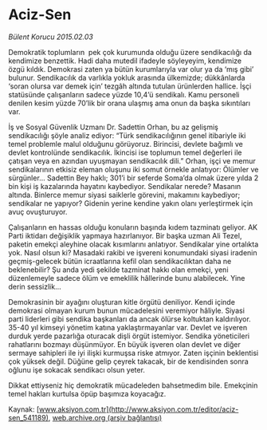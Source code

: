 # Aciz-Sen

*Bülent Korucu 2015.02.03*

<div class="pNewsDetailMainContent" itemprop="articleBody">
 <p>
  Demokratik toplumların  pek çok kurumunda olduğu üzere sendikacılığı da kendimize benzettik. Hadi daha mutedil ifadeyle söyleyeyim, kendimize özgü kıldık. Demokrasi zaten ya bütün kurumlarıyla var olur ya da ‘mış gibi’ bulunur. Sendikacılık da varlıkla yokluk arasında ülkemizde; dükkânlarda ‘soran olursa var demek için’ tezgâh altında tutulan ürünlerden hallice. İşçi statüsünde çalışanların sadece yüzde 10,4’ü sendikalı. Kamu personeli denilen kesim yüzde 70’lik bir orana ulaşmış ama onun da başka sıkıntıları var.
 </p>
 <p>
  İş ve Sosyal Güvenlik Uzmanı Dr. Sadettin Orhan, bu az gelişmiş sendikacılığı şöyle analiz ediyor: “Türk sendikacılığının genel itibariyle iki temel problemle malul olduğunu görüyoruz. Birincisi, devlete bağımlı ve devlet kontrolünde sendikacılık. İkincisi ise toplumun temel değerleri ile çatışan veya en azından uyuşmayan sendikacılık dili.” Orhan, işçi ve memur sendikalarının etkisiz eleman oluşunu iki somut örnekle anlatıyor: Ölümler ve sürgünler... Sadettin Bey haklı; 301’i bir seferde Soma’da olmak üzere yılda 2 bin kişi iş kazalarında hayatını kaybediyor. Sendikalar nerede? Masanın altında. Binlerce memur siyasi saiklerle görevini, makamını kaybediyor; sendikalar ne yapıyor? Gidenin yerine kendine yakın olanı yerleştirmek için avuç ovuşturuyor.
 </p>
 <p>
  Çalışanların en hassas olduğu konuların başında kıdem tazminatı geliyor. AK Parti iktidarı değişiklik yapmaya hazırlanıyor. Bir başka uzman Ali Tezel, paketin emekçi aleyhine olacak kısımlarını anlatıyor. Sendikalar yine ortalıkta yok. Nasıl olsun ki? Masadaki rakibi ve işvereni konumundaki siyasi iradenin geçmiş-gelecek bütün icraatlarına kefil olan sendikacılıktan daha ne beklenebilir? Şu anda yedi şekilde tazminat hakkı olan emekçi, yeni düzenlemeyle sadece ölüm ve emeklilik hâllerinde bunu alabilecek. Yine derin sessizlik…
 </p>
 <p>
  Demokrasinin bir ayağını oluşturan kitle örgütü deniliyor. Kendi içinde demokrasi olmayan kurum bunun mücadelesini veremiyor hâliyle. Siyasi parti liderleri gibi sendika başkanları da ancak ölürse koltuktan kaldırılıyor. 35-40 yıl kimseyi yönetim katına yaklaştırmayanlar var. Devlet ve işveren durduk yerde pazarlığa oturacak dişli örgüt istemiyor. Sendika yöneticileri rahatlarını bozmayı düşünmüyor. En büyük işveren olan devlet ve diğer sermaye sahipleri ile iyi ilişki kurmuşsa riske atmıyor. Zaten işçinin beklentisi çok yüksek değil. Düğüne gelip çeyrek takacak, bir de kendisinden sonra oğlunu işe sokacak sendikacı olsun yeter.
 </p>
 <p>
  Dikkat ettiyseniz hiç demokratik mücadeleden bahsetmedim bile. Emekçinin temel hakları kurtulsa öpüp başımıza koyacağız.
 </p>
</div>


Kaynak: [www.aksiyon.com.tr](http://www.aksiyon.com.tr/editor/aciz-sen_541189), [web.archive.org (arşiv bağlantısı)](http://web.archive.org/web/20150703005612/http://www.aksiyon.com.tr/editor/aciz-sen_541189)
